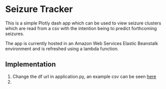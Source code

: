 # Seizure Tracker

This is a simple Plotly dash app which can be used to view seizure clusters which are read from a csv with the intention being to predict forthcoming seizures. 

The app is currently hosted in an Amazon Web Services Elastic Beanstalk environment and is refreshed using a lambda function.

## Implementation
1. Change the df url in application.py, an example csv can be seen [here]('https://docs.google.com/spreadsheets/d/e/2PACX-1vT1E1Y9IohHUf_WI6bOaJ162ZnRIv39tJbVF8C7Ow0-wqN-DDxslgTfhsUwvQUqoXn-grW89r_BRIyw/pub?gid=0&single=true&output=csv')
2. 